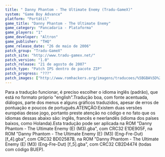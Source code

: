 ```yaml
---
title: " Danny Phantom - The Ultimate Enemy (Tradu-GameX)"
system: "Game Boy Advance"
platform: "Portátil"
game_title: "Danny Phantom - The Ultimate Enemy"
game_category: "Pancadaria - Plataforma"
game_players: "1"
game_developer: "Altron"
game_publisher: "THQ"
game_release_date: "26 de maio de 2006"
patch_group: "Tradu-GameX"
patch_site: "http://www.tradu-gamex.net/"
patch_version: "1.0"
patch_release: "21 de agosto de 2007"
patch_type: "Patch IPS dentro de pacote ZIP"
patch_progress: "???"
patch_images: ["http://www.romhackers.org/imagens/traducoes/%5BGBA%5D%20Danny%20Phantom%20-%20The%20Ultimate%20Enemy%20-%20Tradu-GameX%20-%201.png","http://www.romhackers.org/imagens/traducoes/%5BGBA%5D%20Danny%20Phantom%20-%20The%20Ultimate%20Enemy%20-%20Tradu-GameX%20-%202.png","http://www.romhackers.org/imagens/traducoes/%5BGBA%5D%20Danny%20Phantom%20-%20The%20Ultimate%20Enemy%20-%20Tradu-GameX%20-%203.png"]
---
```

Para a tradução funcionar, é preciso escolher o idioma inglês (padrão), que está no formato próprio "english".Tradução boa, com fonte acentuada, diálogos, parte dos menus e alguns gráficos traduzidos, apesar de erros de pontuação e poucos de português.ATENÇÃO:Existem duas versões européias desse jogo, portanto preste atenção no código e no fato que os idiomas dessas abaixo são: inglês, francês e neerlandês (idioma dos países baixos, como Holanda).Esta tradução pode ser aplicada na ROM "Danny Phantom - The Ultimate Enemy (E) (M3).gba", com CRC32 E1DE905F, na ROM "Danny Phantom - The Ultimate Enemy (E) (M3) (Eng-Fre-Dut) [f_4].gba", com CRC32 BD02587B, na ROM "Danny Phantom - The Ultimate Enemy (E) (M3) (Eng-Fre-Dut) [f_5].gba", com CRC32 CB2D4474 (todas com código BUEP).